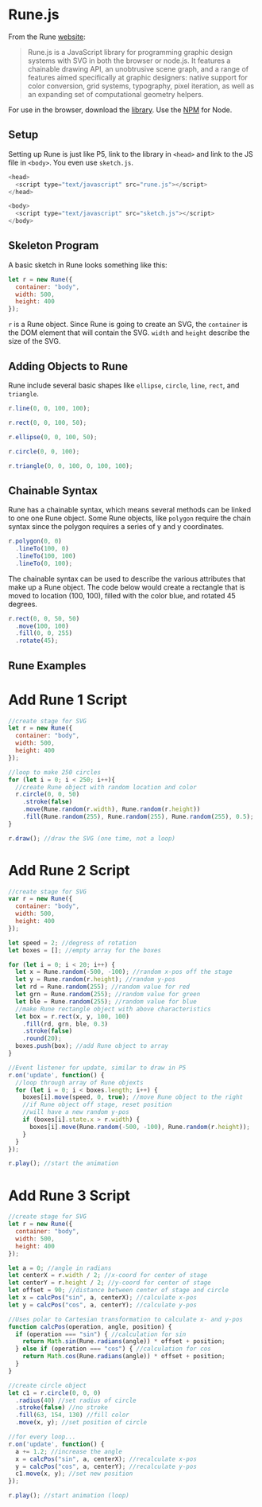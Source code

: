 # Rune.js

From the Rune [website](http://runemadsen.github.io/rune.js/):
>Rune.js is a JavaScript library for programming graphic design
>systems with SVG in both the browser or node.js. It features a
>chainable drawing API, an unobtrusive scene graph, and a range of
>features aimed specifically at graphic designers: native support
>for color conversion, grid systems, typography, pixel iteration,
>as well as an expanding set of computational geometry helpers.

For use in the browser, download the [library](https://github.com/runemadsen/rune.js/releases/tag/1.1.4). Use the [NPM](https://www.npmjs.com/package/rune.js) for Node.

## Setup
Setting up Rune is just like P5, link to the library in `<head>` and link to the JS file in `<body>`. You even use `sketch.js`.

~~~ javascript
<head>
  <script type="text/javascript" src="rune.js"></script>
</head>
~~~

~~~ javascript
<body>
  <script type="text/javascript" src="sketch.js"></script>
</body>
~~~

## Skeleton Program
A basic sketch in Rune looks something like this:

~~~ javascript
let r = new Rune({
  container: "body",
  width: 500,
  height: 400
});
~~~

`r` is a Rune object. Since Rune is going to create an SVG, the `container` is the DOM element that will contain the SVG. `width` and `height` describe the size of the SVG.

## Adding Objects to Rune
Rune include several basic shapes like `ellipse`, `circle`, `line`, `rect`, and `triangle`.

~~~ javascript
r.line(0, 0, 100, 100);

r.rect(0, 0, 100, 50);

r.ellipse(0, 0, 100, 50);

r.circle(0, 0, 100);

r.triangle(0, 0, 100, 0, 100, 100);
~~~

## Chainable Syntax
Rune has a chainable syntax, which means several methods can be linked to one one Rune object. Some Rune objects, like `polygon` require the chain syntax since the polygon requires a series of y and y coordinates.

~~~ javascript
r.polygon(0, 0)
  .lineTo(100, 0)
  .lineTo(100, 100)
  .lineTo(0, 100);
~~~

The chainable syntax can be used to describe the various attributes that make up a Rune object. The code below would create a rectangle that is moved to location (100, 100), filled with the color blue, and rotated 45 degrees.

~~~ javascript
r.rect(0, 0, 50, 50)
  .move(100, 100)
  .fill(0, 0, 255)
  .rotate(45);
~~~

## Rune Examples

# Add Rune 1 Script

~~~ javascript
//create stage for SVG
let r = new Rune({
  container: "body",
  width: 500,
  height: 400
});

//loop to make 250 circles
for (let i = 0; i < 250; i++){
  //create Rune object with random location and color
  r.circle(0, 0, 50)
  	.stroke(false)
  	.move(Rune.random(r.width), Rune.random(r.height))
  	.fill(Rune.random(255), Rune.random(255), Rune.random(255), 0.5);
}

r.draw(); //draw the SVG (one time, not a loop)
~~~

# Add Rune 2 Script

~~~ javascript
//create stage for SVG
var r = new Rune({
  container: "body",
  width: 500,
  height: 400
});

let speed = 2; //degress of rotation
let boxes = []; //empty array for the boxes

for (let i = 0; i < 20; i++) {
  let x = Rune.random(-500, -100); //random x-pos off the stage
  let y = Rune.random(r.height); //random y-pos
  let rd = Rune.random(255); //random value for red
  let grn = Rune.random(255); //random value for green
  let ble = Rune.random(255); //random value for blue
  //make Rune rectangle object with above characteristics
  let box = r.rect(x, y, 100, 100)
    .fill(rd, grn, ble, 0.3)
    .stroke(false)
    .round(20);
  boxes.push(box); //add Rune object to array
}

//Event listener for update, similar to draw in P5
r.on('update', function() {
  //loop through array of Rune objexts
  for (let i = 0; i < boxes.length; i++) {
    boxes[i].move(speed, 0, true); //move Rune object to the right
    //if Rune object off stage, reset position
    //will have a new random y-pos
    if (boxes[i].state.x > r.width) {
      boxes[i].move(Rune.random(-500, -100), Rune.random(r.height));
    }
  }
});

r.play(); //start the animation
~~~
# Add Rune 3 Script
~~~ javascript
//create stage for SVG
let r = new Rune({
  container: "body",
  width: 500,
  height: 400
});

let a = 0; //angle in radians
let centerX = r.width / 2; //x-coord for center of stage
let centerY = r.height / 2; //y-coord for center of stage
let offset = 90; //distance between center of stage and circle
let x = calcPos("sin", a, centerX); //calculate x-pos
let y = calcPos("cos", a, centerY); //calculate y-pos

//Uses polar to Cartesian transformation to calculate x- and y-pos
function calcPos(operation, angle, position) {
  if (operation === "sin") { //calculation for sin
    return Math.sin(Rune.radians(angle)) * offset + position;
  } else if (operation === "cos") { //calculation for cos
    return Math.cos(Rune.radians(angle)) * offset + position;
  }
}

//create circle object
let c1 = r.circle(0, 0, 0)
  .radius(40) //set radius of circle
  .stroke(false) //no stroke
  .fill(63, 154, 130) //fill color
  .move(x, y); //set position of circle

//for every loop...
r.on('update', function() {
  a += 1.2; //increase the angle
  x = calcPos("sin", a, centerX); //recalculate x-pos
  y = calcPos("cos", a, centerY); //recalculate y-pos
  c1.move(x, y); //set new position
});

r.play(); //start animation (loop)
~~~
